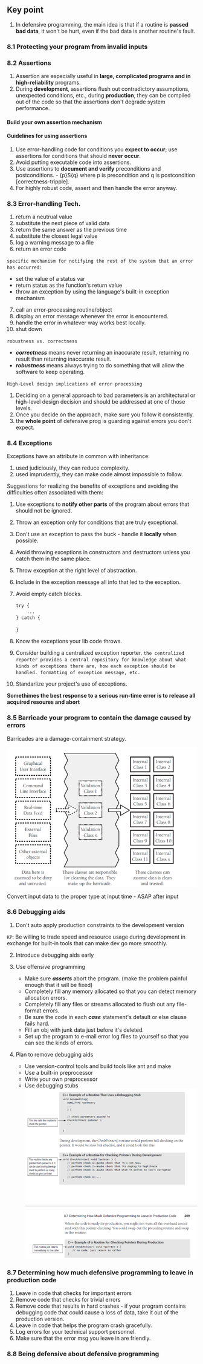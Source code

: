 ## Key point

1. In defensive programming, the main idea is that if a routine is **passed bad data**, it won't be hurt, even if the bad data is another routine's fault.

### 8.1 Protecting your program from invalid inputs


### 8.2 Assertions

1. Assertion are especially useful in **large, complicated programs and in high-reliability** programs.
2. During **development**, assertions flush out contradictory assumptions, unexpected conditions, etc., during **production**, they can be compiled out of the code so that the assertions don't degrade system performance.

#### Build your own assertion mechanism

#### Guidelines for using assertions

1. Use error-handling code for conditions you **expect to occur**; use assertions for conditions that should **never occur**.
2. Avoid putting executable code into assertions.
3. Use assertions to **document and verify** preconditions and postconditions. - {p}S{q} where p is precondition and q is postcondition [correctness-tripple].
4. For highly robust code, assert and then handle the error anyway.

### 8.3 Error-handling Tech.

1. return a neutrual value
2. substitute the next piece of valid data
3. return the same answer as the previous time
4. substitute the closest legal value
5. log a warning message to a file
6. return an error code

`specific mechanism for notifying the rest of the system that an error has occurred:`

+ set the value of a status var
+ return status as the function's return value
+ throw an exception by using the language's built-in exception mechanism

7. call an error-processing routine/object
8. display an error message whenever the error is encountered.
9. handle the error in whatever way works best locally.
10. shut down

`robustness vs. correctness`

+ ***correctness*** means never returning an inaccurate result, returning no result than returning inaccurate result.
+ ***robustness*** means always trying to do something that will allow the software to keep operating. 

`High-Level design implications of error processing`
1. Deciding on a general approach to bad parameters is an architectural or high-level design decision and should be addressed at one of those levels.
2. Once you decide on the approach, make sure you follow it consistently.
3. the **whole point** of defensive prog is guarding against errors you don't expect.

### 8.4 Exceptions

Exceptions have an attribute in common with inheritance:
1. used judiciously, they can reduce complexity.
1. used imprudently, they can make code almost impossible to follow.

Suggestions for realizing the benefits of exceptions and avoiding the difficulties often associated with them:
1. Use exceptions to **notify other parts** of the program about errors that should not be ignored.
2. Throw an exception only for conditions that are truly exceptional.
3. Don't use an exception to pass the buck - handle it **locally** when possible.
4. Avoid throwing exceptions in constructors and destructors unless you catch them in the same place.
5. Throw exception at the right level of abstraction.
6. Include in the exception message all info that led to the exception.
7. Avoid empty catch blocks.
    ```
    try {
        ...
    } catch {
        
    }
    ```

8. Know the exceptions your lib code throws.
9. Consider building a centralized exception reporter.
   `the centralized reporter provides a central repository for knowledge about what kinds of exceptions there are, how each exception should be handled. formatting of exception message, etc.`
10. Standarlize your project's use of exceptions.

**Somethimes the best response to a serious run-time error is to release all acquired resoures and abort**

### 8.5 Barricade your program to contain the damage caused by errors

Barricades are a damage-containment strategy.

![Barricades](images/image.png)

Convert input data to the proper type at input time - ASAP after input

### 8.6 Debugging aids

1. Don't auto apply production constraints to the development version

`KP`: Be willing to trade speed and resource usage during development in exchange for built-in tools that can make dev go more smoothly.

2. Introduce debugging aids early

3. Use offensive programming
    + Make sure ***asserts*** abort the program. (make the problem painful enough that it will be fixed)
    + Completely fill any memory allocated so that you can detect memory allocation errors.
    + Completely fill any files or streams allocated to flush out any file-format errors.
    + Be sure the code in each ***case*** statement's default or else clause fails hard.
    + Fill an obj with junk data just before it's deleted.
    + Set up the program to e-mail  error log files to yourself so that you can see the kinds of errors.

4. Plan to remove debugging aids
    + Use version-control tools and build tools like ant and make
    + Use a built-in preprocessor
    + Write your own preprocessor
    + Use debugging stubs
    ![alt text](images/image-1.png)

### 8.7 Determining how much defensive programming to leave in production code

1. Leave in code that checks for important errors
2. Remove code that checks for trivial errors
3. Remove code that results in hard crashes - if your program contains debugging code that could cause a loss of data, take it out of the production version.
4. Leave in code that helps the program crash gracefully.
5. Log errors for your technical support personnel.
6. Make sure that the error msg you leave in are friendly.

### 8.8 Being defensive about defensive programming
